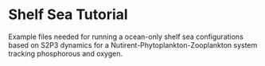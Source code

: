 # Shelf Sea Tutorial

Example files needed for running a ocean-only shelf sea configurations based on S2P3 dynamics for a Nutirent-Phytoplankton-Zooplankton system tracking phosphorous and oxygen.
